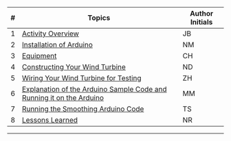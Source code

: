 \# | Topics|Author Initials
---|---|---
1| [Activity Overview](topics/topic1.md) | JB  
2 | [Installation of Arduino](topics/topic2.md) | NM
3|  [Equipment](topics/topic3.md) | CH
4| [Constructing Your Wind Turbine](topics/topic4.md) | ND
5| [Wiring Your Wind Turbine for Testing](topics/topic5.md) | ZH
6| [Explanation of the Arduino Sample Code and Running it on the Arduino](topics/topic6.md)|MM
7| [Running the Smoothing Arduino Code](topics/topic7.md) | TS
8| [Lessons Learned](topics/topic8.md) | NR

---
